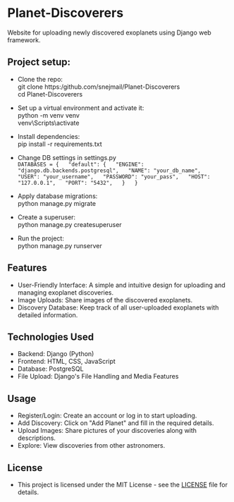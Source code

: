 # Planet-Discoverers
Website for uploading newly discovered exoplanets using Django web framework.

## Project setup:
- Clone the repo:  
    git clone https:/github.com/snejmail/Planet-Discoverers  
    cd Planet-Discoverers  

- Set up a virtual environment and activate it:  
    python -m venv venv  
    venv\Scripts\activate  

- Install dependencies:  
    pip install -r requirements.txt  

- Change DB settings in settings.py   
  `DATABASES = {  
        "default": {  
            "ENGINE": "django.db.backends.postgresql",  
            "NAME": "your_db_name",  
            "USER": "your_username",  
            "PASSWORD": "your_pass",  
            "HOST": "127.0.0.1",  
            "PORT": "5432",  
        }  
    }  `  

- Apply database migrations:  
    python manage.py migrate  

- Create a superuser:  
    python manage.py createsuperuser  

- Run the project:  
    python manage.py runserver  

## Features
- User-Friendly Interface: A simple and intuitive design for uploading and managing exoplanet discoveries.
- Image Uploads: Share images of the discovered exoplanets.
- Discovery Database: Keep track of all user-uploaded exoplanets with detailed information.

## Technologies Used
- Backend: Django (Python)
- Frontend: HTML, CSS, JavaScript
- Database: PostgreSQL
- File Upload: Django's File Handling and Media Features

## Usage
- Register/Login: Create an account or log in to start uploading.
- Add Discovery: Click on "Add Planet" and fill in the required details.
- Upload Images: Share pictures of your discoveries along with descriptions.
- Explore: View discoveries from other astronomers.

## License
- This project is licensed under the MIT License - see the [LICENSE](LICENSE) file for details.
